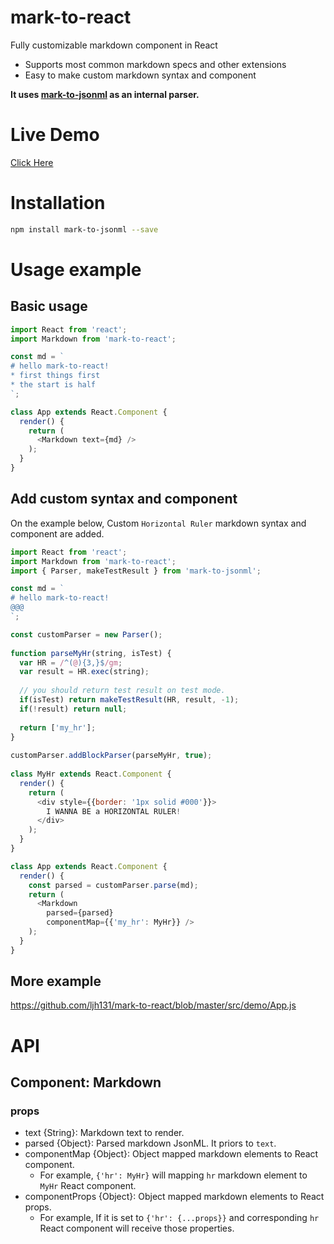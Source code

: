 # mark-to-react
Fully customizable markdown component in React

* Supports most common markdown specs and other extensions
* Easy to make custom markdown syntax and component

**It uses [mark-to-jsonml](https://github.com/ljh131/mark-to-jsonml) as an internal parser.**

# Live Demo
[Click Here](https://ljh131.github.io/mark-to-react/)

# Installation
```sh
npm install mark-to-jsonml --save
```

# Usage example
## Basic usage
```javascript
import React from 'react';
import Markdown from 'mark-to-react';

const md = `
# hello mark-to-react!
* first things first
* the start is half
`;

class App extends React.Component {
  render() {
    return (
      <Markdown text={md} />
    );
  }
}
```

## Add custom syntax and component
On the example below, Custom `Horizontal Ruler` markdown syntax and component are added.

``` javascript
import React from 'react';
import Markdown from 'mark-to-react';
import { Parser, makeTestResult } from 'mark-to-jsonml';

const md = `
# hello mark-to-react!
@@@
`;

const customParser = new Parser();
                                                      
function parseMyHr(string, isTest) {
  var HR = /^(@){3,}$/gm;                             
  var result = HR.exec(string);                       
                                                      
  // you should return test result on test mode.      
  if(isTest) return makeTestResult(HR, result, -1);   
  if(!result) return null;                            
                                                      
  return ['my_hr'];                                   
}                                                     
                                                      
customParser.addBlockParser(parseMyHr, true);      
                                                      
class MyHr extends React.Component {                  
  render() {                                          
    return (                                          
      <div style={{border: '1px solid #000'}}>        
        I WANNA BE a HORIZONTAL RULER!
      </div>                                          
    );                                                
  }                                                   
}

class App extends React.Component {
  render() {
    const parsed = customParser.parse(md);
    return (
      <Markdown
        parsed={parsed}
        componentMap={{'my_hr': MyHr}} />
    );
  }
}
```

## More example
https://github.com/ljh131/mark-to-react/blob/master/src/demo/App.js

# API
## Component: Markdown
### props
* text {String}: Markdown text to render.
* parsed {Object}: Parsed markdown JsonML. It priors to `text`.
* componentMap {Object}: Object mapped markdown elements to React component.
  * For example, `{'hr': MyHr}` will mapping `hr` markdown element to `MyHr` React component.
* componentProps {Object}: Object mapped markdown elements to React props.
  * For example, If it is set to `{'hr': {...props}}` and corresponding `hr` React component will receive those properties. 

